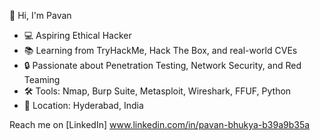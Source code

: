  👋 Hi, I'm  Pavan

- 💻 Aspiring Ethical Hacker 
- 📚 Learning from TryHackMe, Hack The Box, and real-world CVEs
- 🔒 Passionate about Penetration Testing, Network Security, and Red Teaming
- 🛠️ Tools: Nmap, Burp Suite, Metasploit, Wireshark, FFUF, Python
- 📍 Location: Hyderabad, India

 Reach me on [LinkedIn]  www.linkedin.com/in/pavan-bhukya-b39a9b35a
